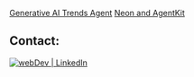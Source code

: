 [Generative AI Trends Agent](./Tavily-and-LangChain/README.md)
[Neon and AgentKit](./neon-and-agentkit/README.md)

## Contact:

[<img alt="webDev | LinkedIn" src="https://img.shields.io/badge/linkedin-0077B5.svg?&style=for-the-badge&logo=linkedin&logoColor=white" />][linkedin]

[linkedin]: https://www.linkedin.com/in/sergiy-antonyuk/